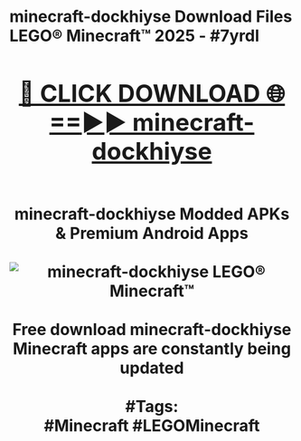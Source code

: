 <h1>minecraft-dockhiyse Download Files LEGO® Minecraft™ 2025 - #7yrdl
<br>
<div align="center">
<h2><a href="https://apps.freeplayer.one?minecraft-dockhiyse" rel="nofollow">🔴 CLICK DOWNLOAD 🌐==►► minecraft-dockhiyse</a></h2>
<br>
minecraft-dockhiyse Modded APKs & Premium Android Apps
<br>
<br>
<a href="https://apps.freeplayer.one?minecraft-dockhiyse" rel="nofollow" data-target="animated-image.originalLink"><img src="https://github.com/user-attachments/assets/0f9c940e-d8b0-45ae-aac7-cd30a18b3e1c" alt="minecraft-dockhiyse LEGO® Minecraft™" style="max-width: 100%; display: inline-block;" data-target="animated-image.originalImage"></a>
<br><br>
Free download minecraft-dockhiyse Minecraft apps are constantly being updated
<br><br>
#Tags:
<br>
#Minecraft #LEGOMinecraft
</div>
<br>
